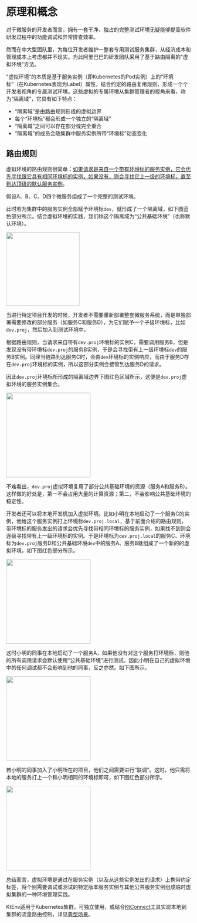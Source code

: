 # 原理和概念

对于微服务的开发者而言，拥有一套干净、独占的完整测试环境无疑能够提高软件研发过程中的功能调试和异常排查效率。

然而在中大型团队里，为每位开发者维护一整套专用测试服务集群，从经济成本和管理成本上考虑都并不现实。为此阿里巴巴的研发团队采用了基于路由隔离的"虚拟环境"方法。

“虚拟环境”的本质是基于服务实例（即Kubernetes的Pod实例）上的“环境标”（在Kubernetes表现为Label）属性，结合约定的路由复用规则，形成一个个开发者视角的专属测试环境。这些虚拟的专属环境从集群管理者的视角来看，称为“隔离域”，它具有如下特点：

- “隔离域”是由路由规则形成的虚拟边界
- 每个“环境标”都会形成一个独立的“隔离域”
- “隔离域”之间可以存在部分或完全重合
- “隔离域”的成员会随集群中服务实例所带“环境标”动态变化

## 路由规则

虚拟环境的路由规则很简单：<u>如果请求是来自一个带有环境标的服务实例，它会优先寻找跟它具有相同环境标的实例，如果没有，则会寻找它上一级的环境标，直至到达顶级的默认服务实例</u>。

假设A、B、C、D四个微服务组成了一个完整的测试环境。

此时若为集群中的服务实例全部赋予环境标`dev`，就形成了一个隔离域，如下图蓝色部分所示。结合虚拟环境的实践，我们称这个隔离域为“公共基础环境”（也称默认环境）。

<img src="https://virtual-environment.oss-cn-zhangjiakou.aliyuncs.com/image/concept-1.jpg" height="200px"/>

当进行特定项目开发的时候，开发者不需要重新部署整套微服务系统，而是单独部署需要修改的部分服务（如服务C和服务D），为它们赋予一个子级环境标，比如`dev.proj`，然后加入到测试环境中。

根据路由规则，当请求来自带有`dev.proj`环境标的实例C，需要调用服务B，但是发现没有带环境标`dev.proj`的服务B实例，于是会寻找带有上一级环境标`dev`的服务B实例。同理当链路到达服务C时，会由`dev`环境标的实例响应，而由于服务D存在`dev.proj`环境标的实例，所以这部分实例会接管到达服务D的请求。

因此`dev.proj`环境标所形成的隔离域边界下图红色区域所示，这便是`dev.proj`虚拟环境的服务实例集合。

<img src="https://virtual-environment.oss-cn-zhangjiakou.aliyuncs.com/image/concept-2.jpg" height="230px"/>

不难看出，`dev.proj`虚拟环境复用了部分公共基础环境的资源（服务A和服务B）。这样做的好处是，第一不会占用大量的计算资源；第二，不会影响公共基础环境的稳定性。

开发者还可以将本地开发机加入虚拟环境。比如小明在本地启动了一个服务C的实例，他给这个服务实例打上环境标`dev.proj.local`，基于前面介绍的路由规则，带环境标的服务发出的请求会优先寻找带相同环境标的服务实例，如果找不到则会逐级寻找带有上一级环境标的实例。于是环境标为`dev.proj.local`的服务C、环境标为`dev.proj`服务D和公共基础环境`dev`中的服务A、服务B就组成了一个新的的虚拟环境，如下图红色部分所示。

<img src="https://virtual-environment.oss-cn-zhangjiakou.aliyuncs.com/image/concept-3.jpg" height="230px"/>

这时小明的同事在本地启动了一个服务A，如果他没有对这个服务打环境标，则他的所有调用请求会默认使用“公共基础环境”进行测试。因此小明在自己的虚拟环境中的任何调试都不会影响到他的同事，反之亦然。如下图所示。

<img src="https://virtual-environment.oss-cn-zhangjiakou.aliyuncs.com/image/concept-4.jpg" height="230px"/>

若小明的同事加入了小明所在的项目，他们之间需要进行“联调”。这时，他只需将本地的服务打上一个和小明相同的环境标即可，如下图红色部分所示。

<img src="https://virtual-environment.oss-cn-zhangjiakou.aliyuncs.com/image/concept-5.jpg" height="230px"/>

总结而言，虚拟环境是通过在服务实例（以及从这些实例发出的请求）上携带约定标签，将个别需要调试或测试的特定版本服务实例与其他公共服务实例组成临时虚拟集群的一种环境管理实践。

KtEnv适用于Kubernetes集群。可独立使用，或结合[KtConnect](https://alibaba.github.io/kt-connect/)工具实现本地到集群的流量路由控制，详见[典型场景](zh-cn/doc/typical-scenario.md)。
